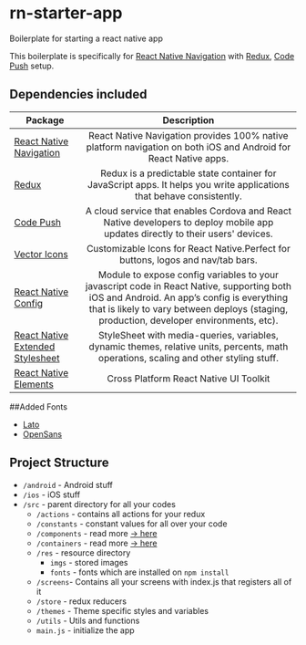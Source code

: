 # rn-starter-app
Boilerplate for starting a react native app

This boilerplate is specifically for [React Native Navigation](https://github.com/wix/react-native-navigation) with [Redux](https://github.com/reactjs/redux), [Code Push](https://github.com/Microsoft/react-native-code-push) setup. 

## Dependencies included

|         Package                    |                 Description                | 
| -----------------------------------|:------------------------------------------:|
| [React Native Navigation](https://github.com/wix/react-native-navigation)               | React Native Navigation provides 100% native platform navigation on both iOS and Android for React Native apps.                              |
| [Redux](https://github.com/reactjs/redux)                                  | Redux is a predictable state container for JavaScript apps. It helps you write applications that behave consistently.                                  |
| [Code Push](https://github.com/Microsoft/react-native-code-push)           | A cloud service that enables Cordova and React Native developers to deploy mobile app updates directly to their users' devices.                                  |
| [Vector Icons](https://github.com/oblador/react-native-vector-icons)      | Customizable Icons for React Native.Perfect for buttons, logos and nav/tab bars. |
| [React Native Config](https://github.com/luggit/react-native-config)      | Module to expose config variables to your javascript code in React Native, supporting both iOS and Android. An app’s config is everything that is likely to vary between deploys (staging, production, developer environments, etc). |
| [React Native Extended Stylesheet](https://github.com/vitalets/react-native-extended-stylesheet) | StyleSheet with media-queries, variables, dynamic themes, relative units, percents, math operations, scaling and other styling stuff. |
| [React Native Elements](https://github.com/react-native-training/react-native-elements)| Cross Platform React Native UI Toolkit |


##Added Fonts
- [Lato](http://www.latofonts.com/lato-free-fonts/)
- [OpenSans](https://fonts.google.com/specimen/Open+Sans)

## Project Structure

- `/android` - Android stuff
- `/ios` - iOS stuff
- `/src` - parent directory for all your codes
  - `/actions` - contains all actions for your redux
  - `/constants` - constant values for all over your code
  - `/components` - read more [-> here](https://medium.com/@dan_abramov/smart-and-dumb-components-7ca2f9a7c7d0)
  - `/containers` - read more [-> here](https://medium.com/@dan_abramov/smart-and-dumb-components-7ca2f9a7c7d0)
  - `/res` - resource directory
      - `imgs` - stored images
      - `fonts` - fonts which are installed on `npm install`
  - `/screens`- Contains all your screens with index.js that registers all of it
  - `/store` - redux reducers
  - `/themes` - Theme specific styles and variables
  - `/utils` - Utils and functions
  - `main.js` - initialize the app
